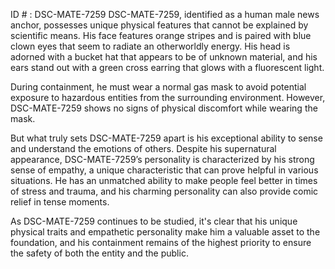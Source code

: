 ID # : DSC-MATE-7259
DSC-MATE-7259, identified as a human male news anchor, possesses unique physical features that cannot be explained by scientific means. His face features orange stripes and is paired with blue clown eyes that seem to radiate an otherworldly energy. His head is adorned with a bucket hat that appears to be of unknown material, and his ears stand out with a green cross earring that glows with a fluorescent light.

During containment, he must wear a normal gas mask to avoid potential exposure to hazardous entities from the surrounding environment. However, DSC-MATE-7259 shows no signs of physical discomfort while wearing the mask.

But what truly sets DSC-MATE-7259 apart is his exceptional ability to sense and understand the emotions of others. Despite his supernatural appearance, DSC-MATE-7259’s personality is characterized by his strong sense of empathy, a unique characteristic that can prove helpful in various situations. He has an unmatched ability to make people feel better in times of stress and trauma, and his charming personality can also provide comic relief in tense moments.

As DSC-MATE-7259 continues to be studied, it's clear that his unique physical traits and empathetic personality make him a valuable asset to the foundation, and his containment remains of the highest priority to ensure the safety of both the entity and the public.